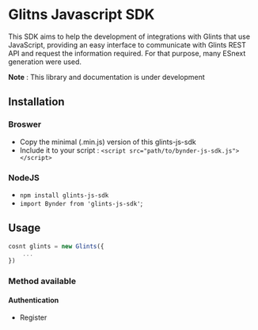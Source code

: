 # Glitns Javascript SDK

This SDK aims to help the development of integrations with Glints that use JavaScript, providing an easy interface to communicate with Glints REST API and request the information required. For that purpose, many ESnext generation were used.

**Note** : This library and documentation is under development

## Installation

### Broswer
- Copy the minimal (.min.js) version of this glints-js-sdk
- Include it to your script : `<script src="path/to/bynder-js-sdk.js"></script>`

### NodeJS
- `npm install glints-js-sdk`
- `import Bynder from 'glints-js-sdk'`;

## Usage

```javascript
cosnt glints = new Glints({
    ...
})
```

### Method available
#### Authentication
- Register


